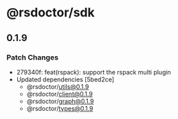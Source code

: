 # @rsdoctor/sdk

## 0.1.9

### Patch Changes

- 279340f: feat(rspack): support the rspack multi plugin
- Updated dependencies [5bed2ce]
  - @rsdoctor/utils@0.1.9
  - @rsdoctor/client@0.1.9
  - @rsdoctor/graph@0.1.9
  - @rsdoctor/types@0.1.9
